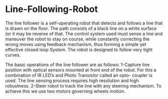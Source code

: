 # Line-Following-Robot
The line follower is a self-operating robot that detects and follows a line that is drawn on the floor. The path consists of a black line on a white surface (or it may be reverse of that. The control system used must sense a line and maneuver the robot to stay on course, while constantly correcting the wrong moves using feedback mechanism, thus forming a simple yet effective closed loop System. The robot is designed to follow very tight curves. 

The basic operations of the line follower are as follows:
1-Capture line position with optical sensors mounted at front end of the robot. For this a combination of IR LED’s and Photo Transistor called an opto- coupler is used. The line sensing process requires high resolution and high robustness.
2-Steer robot to track the line with any steering mechanism. To achieve this we use two motors governing wheels motion.
